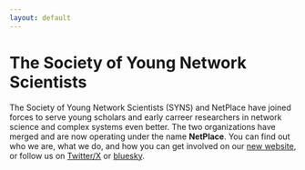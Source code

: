 ```yaml
---
layout: default
---
```


# The Society of Young Network Scientists

The Society of Young Network Scientists (SYNS) and NetPlace have joined forces to serve young scholars and early carreer researchers in network science and complex systems even better. The two organizations have merged and are now operating under the name **NetPlace**. You can find out who we are, what we do, and how you can get involved on our [new website](https://netplace.site/), or follow us on [Twitter/X](https://x.com/netplace_semi) or [bluesky](https://bsky.app/profile/netplace.bsky.social).